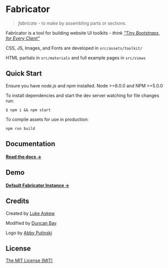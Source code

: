 # Fabricator

> _fabricate_ - to make by assembling parts or sections.

Fabricator is a tool for building website UI toolkits - _think ["Tiny Bootstraps, for Every Client"](http://daverupert.com/2013/04/responsive-deliverables/#tiny-bootstraps-for-every-client)_

CSS, JS, Images, and Fonts are developed in `src/assets/toolkit/`

HTML partials in `src/materials` and full example pages in `src/views`


## Quick Start

Ensure you have *node.js* and *npm* installed. Node >=8.0.0 and NPM >=5.0.0

To install dependencies and start the dev server watching for file changes run:
```shell
$ npm i && npm start
```

To compile assets for use in production:
```shell
npm run build
```

## Documentation

#### [Read the docs →](http://fbrctr.github.io/docs)

## Demo

#### [Default Fabricator Instance →](http://fbrctr.github.io/demo)

## Credits

Created by [Luke Askew](http://twitter.com/lukeaskew)

Modified by [Duncan Bay](http://twitter.com/djtbay)

Logo by [Abby Putinski](https://abbyputinski.com/)

## License

[The MIT License (MIT)](http://opensource.org/licenses/mit-license.php)
